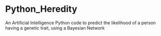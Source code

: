 # Python_Heredity
An Artificial Intelligence Python code to predict the likelihood of a person having a genetic trait, using a Bayesian Network
